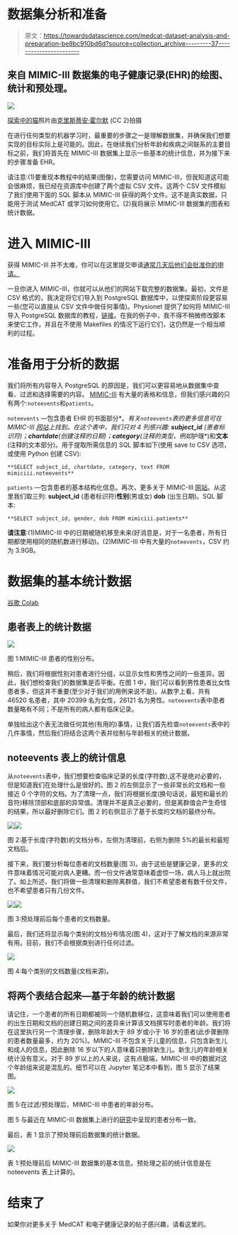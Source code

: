 # 数据集分析和准备

> 原文：<https://towardsdatascience.com/medcat-dataset-analysis-and-preparation-be8bc910bd6d?source=collection_archive---------37----------------------->

## 来自 MIMIC-III 数据集的电子健康记录(EHR)的绘图、统计和预处理。

![](img/733d053e2649a12f9c0342c1554d1cd7.png)

[探索中的猫](https://www.flickr.com/photos/crsan/2571204498)照片由[克里斯蒂安·霍尔默](https://www.fotografchristianholmer.com/) (CC 2)拍摄

在进行任何类型的机器学习时，最重要的步骤之一是理解数据集，并确保我们想要实现的目标实际上是可能的。因此，在继续我们分析年龄和疾病之间联系的主要目标之前，我们将首先在 MIMIC-III 数据集上显示一些基本的统计信息，并为接下来的步骤准备 EHR。

请注意:(1)要重现本教程中的结果(图像)，您需要访问 MIMIC-III，但我知道这可能会很麻烦，我已经在资源库中创建了两个虚拟 CSV 文件。这两个 CSV 文件模拟了我们使用下面的 SQL 脚本从 MIMIC-III 获得的两个文件。这不是真实数据，只能用于测试 MedCAT 或学习如何使用它。(2)我将展示 MIMIC-III 数据集的图表和统计数据。

# 进入 MIMIC-III

获得 MIMIC-III 并不太难，你可以在这里提交申请[通常几天后他们会批准你的申请。](https://mimic.physionet.org/gettingstarted/access/)

一旦你进入 MIMIC-III，你就可以从他们的网站下载完整的数据集。最初，文件是 CSV 格式的，我决定将它们导入到 PostgreSQL 数据库中，以使探索阶段更容易一些(您可以直接从 CSV 文件中做任何事情)。Physionet 提供了如何将 MIMIC-III 导入 PostgreSQL 数据库的教程，[链接](https://mimic.physionet.org/tutorials/install-mimic-locally-ubuntu/)。在我的例子中，我不得不稍微修改脚本来使它工作，并且在不使用 Makefiles 的情况下运行它们，这仍然是一个相当顺利的过程。

# 准备用于分析的数据

我们将所有内容导入 PostgreSQL 的原因是，我们可以更容易地从数据集中查看、过滤和选择需要的内容。 [MIMIC-III](https://mimic.physionet.org/mimictables) 有大量的表格和信息，但我们感兴趣的只有两个:`noteevents`和`patients`。

`noteevents` —包含患者 EHR 的书面部分*。*有关`noteevents`表的更多信息可在 MIMIC-III [网站](https://mimic.physionet.org/mimictables/noteevents/)上找到。在这个表中，我们只对 4 列感兴趣: **subject_id** (患者标识符)；**chartdate**(创建注释的日期)；**category**(注释的类型，例如*护理*)和**文本**(注释的文本部分)。用于提取所需信息的 SQL 脚本如下(使用 save to CSV 选项，或使用 Python 创建 CSV):

```
**SELECT subject_id, chartdate, category, text FROM mimiciii.noteevents**
```

`patients` —包含患者的基本结构化信息。再次，更多关于 MIMIC-III [网站](https://mimic.physionet.org/mimictables/patients/)。从这里我们取三列: **subject_id** (患者标识符)**性别**(男或女) **dob** (出生日期)。SQL 脚本:

```
**SELECT subject_id, gender, dob FROM mimiciii.patients**
```

**请注意**:(1)MIMIC-III 中的日期被随机移至未来(好消息是，对于一名患者，所有日期都使用相同的随机数进行移动)。(2)MIMIC-III 中有大量的`noteevents`，CSV 约为 3.9GB。

# 数据集的基本统计数据

[谷歌 Colab](https://colab.research.google.com/drive/1iWvwqdqdSlwaUbAJTQuJNmqRlclKZfVy)

## 患者表上的统计数据

![](img/a4965a11c89f92d0d512ca63b4d58897.png)

图 1:MIMIC-III 患者的性别分布。

稍后，我们将根据性别对患者进行分组，以显示女性和男性之间的一些差异。因此，我们想检查我们的数据集是否平衡。在图 1 中，我们可以看到男性患者比女性患者多，但这并不重要(至少对于我们的用例来说不是)。从数字上看，共有 46520 名患者，其中 20399 名为女性，26121 名为男性。`noteevents`表中患者数量略有不同；不是所有的病人都有临床记录。

单独给出这个表无法做任何其他(有用的)事情，让我们首先检查`noteevents`表中的几件事情，然后我们将结合这两个表并绘制与年龄相关的统计数据。

## noteevents 表上的统计信息

从`noteevents`表中，我们想要检查临床记录的长度(字符数),这不是绝对必要的，但是知道我们在处理什么是很好的。图 2 的左侧显示了一些非常长的文档和一些接近 0 个字符的文档。为了清理一点，我们将根据长度(换句话说，最短和最长的音符)移除顶部和底部的异常值。清理并不是真正必要的，但是离群值会产生奇怪的结果，所以最好删除它们。图 2 的右侧显示了基于长度的文档的最终分布。

![](img/3b8f35bc086ff209fea72dc9cadcc3f5.png)![](img/d384b0bffa3eb7dfaed588d0f9f6e81f.png)

图 2:基于长度(字符数)的文档分布，左侧为清理前，右侧为删除 5%的最长和最短文档后。

接下来，我们要分析每位患者的文档数量(图 3)。由于这些是健康记录，更多的文件意味着情况可能对病人更糟。而一份文件通常意味着虚惊一场，病人马上就出院了。如上所述，我们将做一些清理和删除离群值，我们不希望患者有数千份文件，也不希望患者只有几份文件。

![](img/51179b3a6607f9462571a8a7d1e3c2d3.png)![](img/23a98a70bb1cd06d1f00bbdb879f8908.png)

图 3:预处理前后每个患者的文档数量。

最后，我们还将显示每个类别的文档分布情况(图 4)，这对于了解文档的来源非常有用。目前，我们不会根据类别进行任何过滤。

![](img/15dbc13d46eca0c7b3837f72bac0e599.png)

图 4:每个类别的文档数量(文档来源)。

## 将两个表结合起来—基于年龄的统计数据

请记住，一个患者的所有日期都被同一个随机数移位，这意味着我们可以使用患者的出生日期和文档的创建日期之间的差异来计算该文档撰写时患者的年龄。我们将在这里执行另一个清理步骤，删除年龄大于 89 岁或小于 16 岁的患者(此步骤删除的患者数量最多，约为 20%)。MIMIC-III 不包含关于儿童的信息，只包含新生儿和成人的信息，因此删除 16 岁以下的人意味着只删除新生儿。新生儿的年龄相关统计没有意义。对于 89 岁以上的人来说，这有点极端，MIMIC-III 中的数据对这个年龄组来说是混乱的。细节可以在 Jupyter 笔记本中看到，图 5 显示了结果图。

![](img/763f2531798ee608663275ad229954f2.png)

图 5:在过滤/预处理后，MIMIC-III 中患者的年龄分布。

图 5 与最近在 MIMIC-III 数据集上进行的[研究](https://arxiv.org/pdf/1803.06589.pdf)中呈现的患者分布一致。

最后，表 1 显示了预处理前后数据集的统计数据。

![](img/f1766016528db2df206ec4e40fd55b2d.png)

表 1:预处理前后 MIMIC-III 数据集的基本信息。预处理之前的统计信息是在 noteevents 表上计算的。

# 结束了

如果你对更多关于 MedCAT 和电子健康记录的帖子感兴趣，请看这里的。